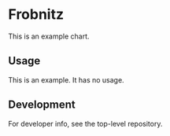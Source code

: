 # Frobnitz

This is an example chart.

## Usage

This is an example. It has no usage.

## Development

For developer info, see the top-level repository.
